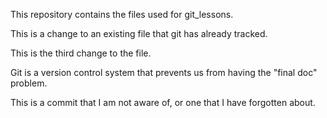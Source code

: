 This repository contains the files used for git_lessons.

This is a change to an existing file that git has already tracked.

This is the third change to the file.

Git is a version control system that prevents us from having the "final doc" problem.

This is a commit that I am not aware of, or one that I have forgotten about.